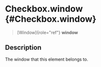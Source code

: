 Checkbox.window {#Checkbox.window}
===============

> [Window]{role="ref"} **window**

Description
-----------

The window that this element belongs to.
